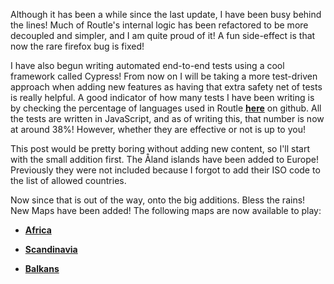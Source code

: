 Although it has been a while since the last update, I have been busy behind the
lines! Much of Routle's internal logic has been refactored to be more decoupled
and simpler, and I am quite proud of it! A fun side-effect is that now the rare
firefox bug is fixed!

I have also begun writing automated end-to-end tests using a cool framework
called Cypress! From now on I will be taking a more test-driven approach when
adding new features as having that extra safety net of tests is really helpful.
A good indicator of how many tests I have been writing is by checking the
percentage of languages used in Routle
**[here](https://github.com/Daniel5055/routle)** on github. All the tests are
written in JavaScript, and as of writing this, that number is now at around 38%!
However, whether they are effective or not is up to you!

This post would be pretty boring without adding new content, so I'll start with
the small addition first. The Åland islands have been added to Europe!
Previously they were not included because I forgot to add their ISO code to the
list of allowed countries.

Now since that is out of the way, onto the big additions. Bless the rains! New Maps have been added! The
following maps are now available to play:

- **[Africa](/singleplayer/africa)**

- **[Scandinavia](/singleplayer/scandinavia)**

- **[Balkans](/singleplayer/balkans)**
